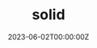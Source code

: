 ---
title: "solid"
date: 2023-06-02T00:00:00Z
draft: false
repository: github.com/zntrio/solid
godoc: pkg.go.dev/zntr.io/solid
tags: [package]
description: OpenID Connect 2.x framework
---